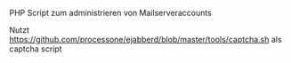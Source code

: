 PHP Script zum administrieren von Mailserveraccounts

Nutzt https://github.com/processone/ejabberd/blob/master/tools/captcha.sh als captcha script
